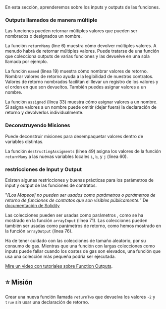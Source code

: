 En esta sección, aprenderemos sobre los inputs y outputs de las funciones. 

### Outputs llamados de manera múltiple

Las funciones pueden retornar múltiples valores que pueden ser nombrados o designados un nombre. 

La función `returnMany`  (line 6) muestra cómo devolver múltiples valores.
A menudo habrá de retornar múltiples valores. Puede tratarse de una función que colecciona outputs de varias funciones y las devuelve en una sola llamada por ejemplo. 

La función `named` (línea 19) muestra cómo nombrar valores de retorno. 
Nombrar valores de retorno ayuda a la legibilidad de nuestros contratos. Valores de retorno nombrados facilitan el llevar un registro de los valores y el orden en que son devueltos. También puedes asignar valores a un nombre. 

La función `assigned` (línea 33) muestra cómo asignar valores a un nombre. 
Si asigna valores a un nombre puede omitir (dejar fuera) la declaración de retorno y devolverlos individualmente. 


### Deconstruyendo Misiones

Puede deconstruir misiones para desempaquetar valores dentro de variables distintas. 

La función `destructingAssigments` (línea 49) asigna los valores de la función `returnMany` a las nuevas variables locales `i`, `b`, y `j` (línea 60).

###  restricciones de Input y Output
Existen algunas restricciones y buenas prácticas para los parámetros de input y output de las funciones de contratos. 

"*[Los Mapeos] no pueden ser usados como parámetros o parámetros de retorno de funciones de contratos que son visibles públicamente.*”
De <a href="https://docs.soliditylang.org/en/latest/types.html#mapping-types" target="_blank">documentación de Solidity</a>

Las colecciones pueden ser usadas como parámetros , como se ha mostrado en la función `arrayInput` (línea 71). Las colecciones pueden también ser usadas como parámetros de retorno, como hemos mostrado en la función `arrayOutput` (línea 76).

Ha de tener cuidado con las colecciones de tamaño aleatorio, por su consumo de gas. Mientras que una función con largas colecciones como inputs puede fallar cuando los costes de gas son elevados, una función que usa una colección más pequeña podría ser ejecutada. 

<a href="https://www.youtube.com/watch?v=je7dWT6bEZM" target="_blank">Mire un video con tutoriales sobre Function Outputs</a>.

## ⭐️ Misión
Crear una nueva función llamada `returnTwo` que devuelva los valores  `-2` y  `true` sin usar una declaración de retorno. 